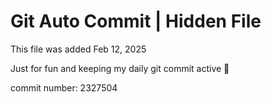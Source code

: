 # Git Auto Commit | Hidden File

This file was added Feb 12, 2025

Just for fun and keeping my daily git commit active 🤪

commit number: 2327504
